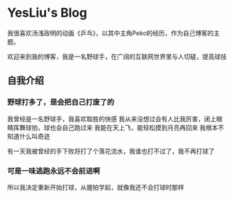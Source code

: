 # YesLiu's Blog
我很喜欢汤浅政明的动画《乒乓》，以其中主角Peko的经历，作为自己博客的主题。

欢迎来到我的博客，我是一名野球手，在广阔的互联网世界里与人切磋，提高球技

## 自我介绍

### 野球打多了，是会把自己打废了的
我曾经是一名野球手，我喜欢取胜的快感
我从来没想过会有人比我厉害，闭上眼睛挥舞球拍，球也会自己跑过来
我能在天上飞，能轻松摸到月亮再回来
我根本不知道什么叫奇迹

有一天我被曾经的手下败将打了个落花流水，我谁也打不过了，我不再打球了

[//]: # (![]&#40;_image/1.jpg&#41;)
### 可是一味逃跑永远不会前进啊
所以我决定重新开始打球，从握拍学起，就像我还不会打球时那样

[//]: # (![]&#40;_image/2.jpg&#41;)
